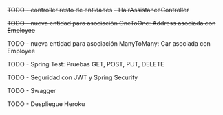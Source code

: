 ~~TODO - controller resto de entidades~~
~~- HairAssistanceController~~

~~TODO - nueva entidad para asociación OneToOne: Address asociada con Employee~~

TODO - nueva entidad para asociación ManyToMany: Car asociada con Employee

TODO - Spring Test: Pruebas GET, POST, PUT, DELETE

TODO - Seguridad con JWT y Spring Security

TODO - Swagger

TODO - Despliegue Heroku